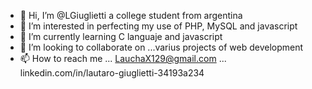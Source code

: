 - 👋 Hi, I’m @LGiuglietti a college student from argentina
- 👀 I’m interested in perfecting my use of PHP, MySQL and javascript 
- 🌱 I’m currently learning C languaje and javascript
- 💞️ I’m looking to collaborate on ...varius projects of web development
- 📫 How to reach me ... LauchaX129@gmail.com
                      ... linkedin.com/in/lautaro-giuglietti-34193a234

<!---
LGiuglietti/LGiuglietti is a ✨ special ✨ repository because its `README.md` (this file) appears on your GitHub profile.
You can click the Preview link to take a look at your changes.
--->
